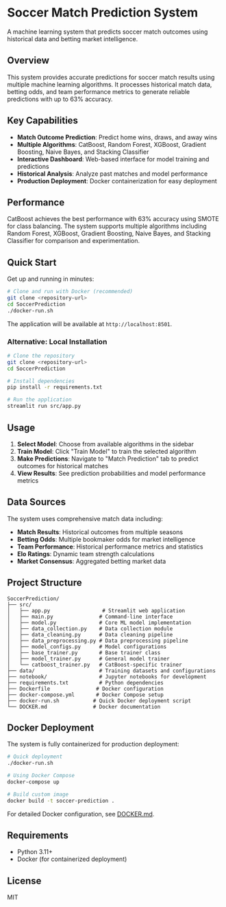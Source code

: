 # Soccer Match Prediction System

A machine learning system that predicts soccer match outcomes using historical data and betting market intelligence.

## Overview

This system provides accurate predictions for soccer match results using multiple machine learning algorithms. It processes historical match data, betting odds, and team performance metrics to generate reliable predictions with up to 63% accuracy.

## Key Capabilities

- **Match Outcome Prediction**: Predict home wins, draws, and away wins
- **Multiple Algorithms**: CatBoost, Random Forest, XGBoost, Gradient Boosting, Naive Bayes, and Stacking Classifier
- **Interactive Dashboard**: Web-based interface for model training and predictions
- **Historical Analysis**: Analyze past matches and model performance
- **Production Deployment**: Docker containerization for easy deployment

## Performance

CatBoost achieves the best performance with 63% accuracy using SMOTE for class balancing. The system supports multiple algorithms including Random Forest, XGBoost, Gradient Boosting, Naive Bayes, and Stacking Classifier for comparison and experimentation.

## Quick Start

Get up and running in minutes:

```bash
# Clone and run with Docker (recommended)
git clone <repository-url>
cd SoccerPrediction
./docker-run.sh
```

The application will be available at `http://localhost:8501`.

### Alternative: Local Installation

```bash
# Clone the repository
git clone <repository-url>
cd SoccerPrediction

# Install dependencies
pip install -r requirements.txt

# Run the application
streamlit run src/app.py
```

## Usage

1. **Select Model**: Choose from available algorithms in the sidebar
2. **Train Model**: Click "Train Model" to train the selected algorithm
3. **Make Predictions**: Navigate to "Match Prediction" tab to predict outcomes for historical matches
4. **View Results**: See prediction probabilities and model performance metrics

## Data Sources

The system uses comprehensive match data including:

- **Match Results**: Historical outcomes from multiple seasons
- **Betting Odds**: Multiple bookmaker odds for market intelligence
- **Team Performance**: Historical performance metrics and statistics
- **Elo Ratings**: Dynamic team strength calculations
- **Market Consensus**: Aggregated betting market data

## Project Structure

```
SoccerPrediction/
├── src/
│   ├── app.py                 # Streamlit web application
│   ├── main.py               # Command-line interface
│   ├── model.py              # Core ML model implementation
│   ├── data_collection.py    # Data collection module
│   ├── data_cleaning.py      # Data cleaning pipeline
│   ├── data_preprocessing.py # Data preprocessing pipeline
│   ├── model_configs.py      # Model configurations
│   ├── base_trainer.py       # Base trainer class
│   ├── model_trainer.py      # General model trainer
│   └── catboost_trainer.py   # CatBoost-specific trainer
├── data/                     # Training datasets and configurations
├── notebook/                 # Jupyter notebooks for development
├── requirements.txt          # Python dependencies
├── Dockerfile               # Docker configuration
├── docker-compose.yml       # Docker Compose setup
├── docker-run.sh           # Quick Docker deployment script
└── DOCKER.md               # Docker documentation
```

## Docker Deployment

The system is fully containerized for production deployment:

```bash
# Quick deployment
./docker-run.sh

# Using Docker Compose
docker-compose up

# Build custom image
docker build -t soccer-prediction .
```

For detailed Docker configuration, see [DOCKER.md](DOCKER.md).

## Requirements

- Python 3.11+
- Docker (for containerized deployment)

## License

MIT
